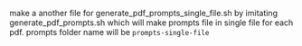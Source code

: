 make a another file for generate_pdf_prompts_single_file.sh by imitating generate_pdf_prompts.sh
which will make prompts file in single file for each pdf. prompts folder name will be `prompts-single-file`

